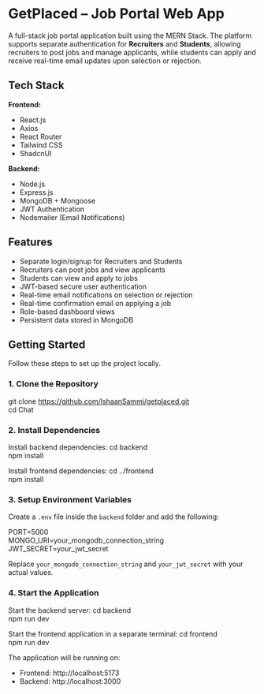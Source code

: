 # GetPlaced – Job Portal Web App

A full-stack job portal application built using the MERN Stack. The platform supports separate authentication for **Recruiters** and **Students**, allowing recruiters to post jobs and manage applicants, while students can apply and receive real-time email updates upon selection or rejection.

## Tech Stack

**Frontend:**
- React.js
- Axios
- React Router
- Tailwind CSS
- ShadcnUI

**Backend:**
- Node.js
- Express.js
- MongoDB + Mongoose
- JWT Authentication
- Nodemailer (Email Notifications)

## Features

- Separate login/signup for Recruiters and Students
- Recruiters can post jobs and view applicants
- Students can view and apply to jobs
- JWT-based secure user authentication
- Real-time email notifications on selection or rejection
- Real-time confirmation email on applying a job
- Role-based dashboard views
- Persistent data stored in MongoDB

## Getting Started

Follow these steps to set up the project locally.

### 1. Clone the Repository
git clone https://github.com/IshaanSammi/getplaced.git  
cd Chat

### 2. Install Dependencies

Install backend dependencies:
cd backend  
npm install

Install frontend dependencies:
cd ../frontend  
npm install

### 3. Setup Environment Variables

Create a `.env` file inside the `backend` folder and add the following:

PORT=5000  
MONGO_URI=your_mongodb_connection_string  
JWT_SECRET=your_jwt_secret

Replace `your_mongodb_connection_string` and `your_jwt_secret` with your actual values.

### 4. Start the Application

Start the backend server:
cd backend  
npm run dev

Start the frontend application in a separate terminal:
cd frontend  
npm run dev

The application will be running on:  
- Frontend: http://localhost:5173 
- Backend: http://localhost:3000





